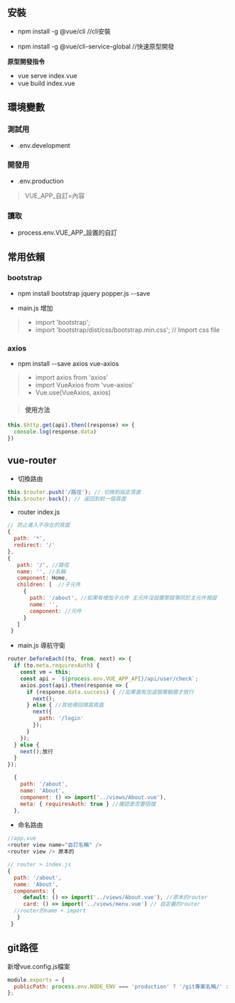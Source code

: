 
安裝
---
- npm install -g @vue/cli  //cli安裝

- npm install -g @vue/cli-service-global  //快速原型開發

**原型開發指令**
- vue serve index.vue
- vue build index.vue

環境變數
---
### 測試用  
- .env.development  
### 開發用
- .env.production  
> VUE_APP_自訂=內容
### 讀取
- process.env.VUE_APP_設置的自訂

常用依賴
---
### bootstrap
- npm install bootstrap jquery popper.js --save 

- main.js 增加 
> - import 'bootstrap';
> - import 'bootstrap/dist/css/bootstrap.min.css'; // Import css file


### axios

- npm install --save axios vue-axios

> - import axios from 'axios'
> - import VueAxios from 'vue-axios'
> - Vue.use(VueAxios, axios)

> #### 使用方法
```js
this.$http.get(api).then((response) => {
  console.log(response.data)
})
```


vue-router
---

- 切換路由
```js
this.$router.push('/路徑'); // 切換到指定頁面
this.$router.back(); // 返回到前一個頁面
```



- router index.js
```js
// 防止進入不存在的頁面
{
  path: '*',
  redirect: '/'
},
{
   path: '/', //路徑
   name: '', //名稱
   component: Home,
   children: [  //子元件
     {
       path: '/about', //如果有增加子元件 主元件沒設置那就等同於主元件預設 
       name: '', 
       component: //元件
     }
   ]
 }

```

- main.js 導航守衛
```js
router.beforeEach((to, from, next) => {
  if (to.meta.requiresAuth) {
    const vm = this;
    const api = `${process.env.VUE_APP_API}/api/user/check`;
    axios.post(api).then(response => {
      if (response.data.success) { //如果面有加這個需驗證才放行
        next();
      } else { //其他導回填寫頁面
        next({
          path: '/login' 
        });
      }
    });
  } else {
    next();放行
  }
});

  {
    path: '/about',
    name: 'About',
    component: () => import('../views/About.vue'),
    meta: { requiresAuth: true } //確認是否要阻擋
  },
  ```
- 命名路由 
```js
//app.vue
<router view name="自訂名稱" />
<router view /> 原本的

// router > index.js
{
  path: '/about',
  name: 'About',
  components: {
     default: () => import('../views/About.vue'), //原本的router
     card: () => import('../views/menu.vue') // 自定義的router
  //router的name + import     
   }
 }
```
git路徑
---
新增vue.config.js檔案
```js
module.exports = {
  publicPath: process.env.NODE_ENV === 'production' ? '/git專案名稱/' : '/'
};
```
